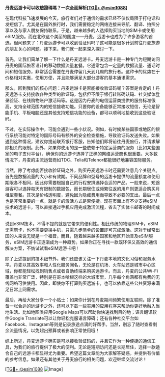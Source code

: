 **丹麦远游卡可以收驗證碼嗎？一次全面解析[[TG💪+ @esim1088](https://t.me/s/esim1088)]**

在现代科技飞速发展的今天，旅行者们对于通信的需求已经不仅仅局限于打电话和发短信了。尤其是在国外旅行时，我们需要稳定的网络连接来导航、翻译、拍照分享以及与家人朋友保持联系。于是，越来越多的人选择购买当地的SIM卡或使用eSIM服务。而在北欧这个美丽的国度——丹麦，远游卡也成为了许多游客的首选。但问题来了：丹麦远游卡可以收到验证码吗？这可能是很多计划前往丹麦旅游的朋友关心的问题。接下来，我们就一起来深入探讨一下。

首先，让我们简单了解一下什么是丹麦远游卡。丹麦远游卡是一种专门为短期访问丹麦的国际旅客设计的移动数据流量套餐。它通常包含一定量的数据流量、通话时间和短信服务，非常适合需要在丹麦停留几天到几周的旅行者。这种卡的优势在于价格相对实惠，使用方便，并且能够满足大部分游客的基本通讯需求。

那么，回到我们的核心问题：丹麦远游卡是否能接收验证码呢？答案是肯定的！丹麦远游卡支持接收各种类型的验证码，包括但不限于银行转账确认码、社交媒体登录验证、在线购物账户激活码等。这是因为丹麦的电信运营商提供的服务标准很高，支持全球范围内的短信接收功能。只要你的设备能够正常接收短信，无论是智能手机、平板电脑还是其他支持短信功能的设备，都可以顺利地接收到这些验证码。

不过，在实际操作中，可能会遇到一些小状况。例如，有时候某些国家或地区的银行系统可能对特定的国际号码有额外的安全检查措施，导致验证码发送失败。如果遇到这种情况，建议你提前联系银行客服，告知他们即将前往丹麦旅行，并请求解除相关的限制。此外，如果你使用的是一些依赖于特定运营商的服务（比如某些国家的电子支付平台），确保你的远游卡选择了正确的网络运营商也很重要。大多数情况下，丹麦的主流运营商如TDC、Telia和Telenor都能很好地兼容国际服务。

当然，除了考虑能否接收验证码之外，购买丹麦远游卡时还需要注意几个关键点。首先是数据流量的大小和有效期。不同品牌和型号的远游卡提供的流量额度和使用期限各不相同，因此你需要根据自己的行程安排选择合适的产品。一般来说，短途游客可以选择每天有限制的数据包，而长期居住或频繁往返的用户则更适合购买月租型套餐。其次是价格透明度，避免因为隐藏费用而导致不必要的支出。最后一点也是非常重要的一点，就是卡的激活方式是否便捷。现在市面上有不少支持eSIM技术的远游卡，可以直接通过手机应用完成激活流程，省去了实体卡邮寄的时间成本。

说到eSIM技术，不得不提的就是它带来的便利性。相比传统的物理SIM卡，eSIM无需剪卡，也不需要更换手机，只需几步简单的设置即可完成激活。这对于经常出国的人来说无疑是一个福音。而且，随着越来越多国家和地区开始普及eSIM服务，eSIM远游卡正逐渐成为一种趋势。如果你正在寻找一款既环保又高效的通信解决方案，不妨试试看eSIM远游卡吧！

除了上述提到的技术细节外，我们还应该关注一下丹麦本地的文化习俗和服务水平。丹麦以其高效率和人性化服务闻名，无论是在机场、火车站还是城市中心区域，你都能轻松找到销售点或者自助终端来购买远游卡。而且，丹麦的公共Wi-Fi覆盖也非常广泛，特别是在哥本哈根这样的大城市里，几乎每个角落都有免费的无线网络可供使用。因此，即使你不打算购买远游卡，也可以依靠这些公共资源来满足日常上网需求。

最后，再给大家分享一个小贴士：如果你计划在丹麦期间频繁使用互联网，除了准备一张合适的远游卡之外，还可以下载一些实用的应用程序来帮助你更好地融入当地生活。比如地图类应用Google Maps可以帮助你快速找到目的地；语言翻译软件Google Translate可以让你轻松克服语言障碍；还有各种社交平台如Facebook、Instagram等则是记录旅途点滴的好帮手。当然，别忘了随时查看剩余流量情况，以免超出预算或者影响正常使用哦！

综上所述，丹麦远游卡确实是可以接收验证码的，并且它作为一种便捷的通信工具，为我们的旅行提供了极大的便利。无论是短期访问还是长期居住，选择一款适合自己的远游卡都显得尤为重要。希望这篇文章能为大家解答疑惑，并提供有价值的参考信息。如果还有其他关于丹麦旅行的相关问题，欢迎继续交流讨论！

[[TG💪+ @esim1088](https://t.me/s/esim1088) ![Image](https://i.postimg.cc/4NQfJmqS/Snipaste-2025-05-13-00-14-12.png)]